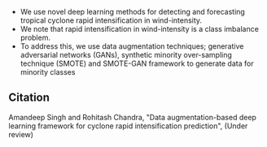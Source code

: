  



- We use novel deep learning methods for detecting and forecasting tropical cyclone rapid intensification in wind-intensity.
- We note that rapid intensification in wind-intensity is a class imbalance problem.
- To address this, we use data augmentation techniques; generative adversarial networks (GANs), synthetic minority over-sampling technique (SMOTE) and SMOTE-GAN framework to generate data for minority classes
 
## Citation
Amandeep Singh and Rohitash Chandra, "Data augmentation-based deep learning framework for cyclone rapid intensification prediction", (Under review)



